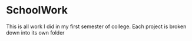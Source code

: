 # SchoolWork

This is all work I did in my first semester of college. Each project is broken down into its own folder

